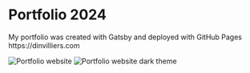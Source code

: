# Portfolio 2024

<p>
  My portfolio was created with Gatsby and deployed with GitHub Pages
  <br>
  https://dinvilliers.com
</p>

![Portfolio website](https://github.com/dinvilliers/dinvilliers.github.io/blob/develop/portfolio.png?raw=true)
![Portfolio website dark theme](https://github.com/dinvilliers/dinvilliers.github.io/blob/develop/portfolio2.png?raw=true)
